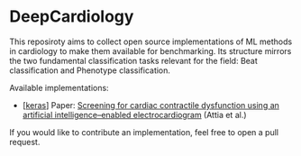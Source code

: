# DeepCardiology

This reposiroty aims to collect open source implementations of ML methods in cardiology to make them available for benchmarking. Its structure mirrors the two fundamental classification tasks relevant for the field: Beat classification and Phenotype classification. 

Available implementations:
* [[keras](https://github.com/chrisby/DeepCardiology/blob/master/phenotype_classification/ventricular_dysfunction/attia_CNN_keras.py)] Paper: [Screening for cardiac contractile dysfunction using an artificial intelligence–enabled electrocardiogram](https://www.nature.com/articles/s41591-018-0240-2) (Attia et al.)

If you would like to contribute an implementation, feel free to open a pull request.
